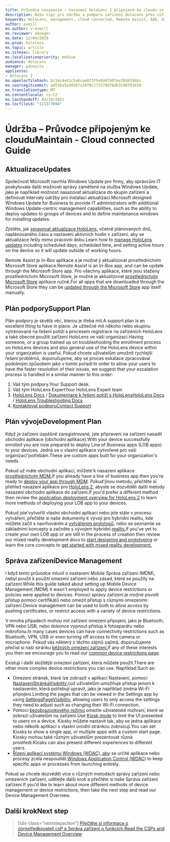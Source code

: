 ```yaml
---
title: Průvodce nasazením – nasazení HoloLens 2 připojené ke cloudu ve velkém měřítku pomocí nástroje Remote Assist – údržba
description: Naše tipy pro údržbu a podporu zařízení HoloLens přes síť připojenou ke cloudu vám posluchnou.
keywords: HoloLens, management, cloud connected, Remote Assist, AAD, Azure AD, MDM, Mobile Správa zařízení
author: evmill
ms.author: v-evmill
ms.reviewer: aboeger
ms.date: 12/04/2020
ms.prod: hololens
ms.topic: article
ms.sitesec: library
ms.localizationpriority: medium
audience: HoloLens
manager: yannisle
appliesto:
- HoloLens 2
ms.openlocfilehash: bc34c4e41c5a6cee8f3f9a0a97407ee38d419bbc
ms.sourcegitcommit: ad53ba5edd567a18f0c172578d78db3190701650
ms.translationtype: MT
ms.contentlocale: cs-CZ
ms.lasthandoff: 04/19/2021
ms.locfileid: "111377694"
---
```

# <a name="maintain---cloud-connected-guide"></a><span data-ttu-id="3bedf-104">Údržba – Průvodce připojeným ke cloudu</span><span class="sxs-lookup"><span data-stu-id="3bedf-104">Maintain - Cloud connected Guide</span></span>

## <a name="updates"></a><span data-ttu-id="3bedf-105">Aktualizace</span><span class="sxs-lookup"><span data-stu-id="3bedf-105">Updates</span></span>

<span data-ttu-id="3bedf-106">Společnost Microsoft navrhla Windows Update pro firmy, aby správcům IT poskytovala další možnosti správy zaměřené na služba Windows Update, jako je například možnost nasazovat aktualizace do skupin zařízení a definovat intervaly údržby pro instalaci aktualizací.</span><span class="sxs-lookup"><span data-stu-id="3bedf-106">Microsoft designed Windows Update for Business to provide IT administrators with additional Windows Update-centric management capabilities, such as the ability to deploy updates to groups of devices and to define maintenance windows for installing updates.</span></span>

<span data-ttu-id="3bedf-107">Zjistěte, jak [spravovat aktualizace HoloLens,](https://docs.microsoft.com/hololens/hololens-updates) včetně plánovaných dnů, naplánovaného času a nastavení aktivních hodin v zařízení, aby se aktualizace řešly mimo pracovní dobu.</span><span class="sxs-lookup"><span data-stu-id="3bedf-107">Learn how to [manage HoloLens updates](https://docs.microsoft.com/hololens/hololens-updates) including scheduled days, scheduled time, and setting active hours on the device so it will update outside of working hours.</span></span>

<span data-ttu-id="3bedf-108">Remote Assist je In-Box aplikace a je možné ji aktualizovat prostřednictvím Microsoft Store aplikace.</span><span class="sxs-lookup"><span data-stu-id="3bedf-108">Remote Assist is an In-Box app, and can be update through the Microsoft Store app.</span></span> <span data-ttu-id="3bedf-109">Pro všechny aplikace, které jsou staženy prostřednictvím Microsoft Store, je možné je aktualizovat [prostřednictvím Microsoft Store](https://docs.microsoft.com/hololens/holographic-store-apps#update-apps) aplikace ručně.</span><span class="sxs-lookup"><span data-stu-id="3bedf-109">For all apps that are downloaded through the Microsoft Store they can be [updated through the Microsoft Store](https://docs.microsoft.com/hololens/holographic-store-apps#update-apps) app itself manually.</span></span>

## <a name="support-plan"></a><span data-ttu-id="3bedf-110">Plán podpory</span><span class="sxs-lookup"><span data-stu-id="3bedf-110">Support Plan</span></span>

<span data-ttu-id="3bedf-111">Plán podpory je skvělá věc, kterou je třeba mít.</span><span class="sxs-lookup"><span data-stu-id="3bedf-111">A support plan is an excellent thing to have in place.</span></span> <span data-ttu-id="3bedf-112">Je užitečné mít někoho nebo skupinu vytrénované na řešení potíží s procesem registrace na zařízeních HoloLens a také obecné použití zařízení HoloLens ve vaší organizaci.</span><span class="sxs-lookup"><span data-stu-id="3bedf-112">Having someone, or a group trained up on troubleshooting the enrollment process on HoloLens devices and also general use of the HoloLens device within your organization is useful.</span></span> <span data-ttu-id="3bedf-113">Pokud chcete uživatelům umožnit rychlejší řešení problémů, doporučujeme, aby se proces eskalace zpracovával podobným způsobem jako v tomto pořadí:</span><span class="sxs-lookup"><span data-stu-id="3bedf-113">In order to allow your users to have the faster resolution of their issues, we suggest that your escalation process is handled in a similar manner to this order:</span></span>

1. <span data-ttu-id="3bedf-114">Váš tým podpory.</span><span class="sxs-lookup"><span data-stu-id="3bedf-114">Your Support desk.</span></span>
2. <span data-ttu-id="3bedf-115">Váš tým HoloLens Expert</span><span class="sxs-lookup"><span data-stu-id="3bedf-115">Your HoloLens Expert team</span></span>
3. <span data-ttu-id="3bedf-116">[HoloLens Docs](https://docs.microsoft.com/hololens/)  /  [Dokumentace k řešení potíží s HoloLens](https://docs.microsoft.com/hololens/hololens-troubleshooting)</span><span class="sxs-lookup"><span data-stu-id="3bedf-116">[HoloLens Docs](https://docs.microsoft.com/hololens/) / [HoloLens Troubleshooting Docs](https://docs.microsoft.com/hololens/hololens-troubleshooting)</span></span>
4. [<span data-ttu-id="3bedf-117">Kontaktovat podporu</span><span class="sxs-lookup"><span data-stu-id="3bedf-117">Contact Support</span></span>](https://support.serviceshub.microsoft.com/supportforbusiness/create?sapId=e9391227-fa6d-927b-0fff-f96288631b8f)

## <a name="development-plan"></a><span data-ttu-id="3bedf-118">Plán vývoje</span><span class="sxs-lookup"><span data-stu-id="3bedf-118">Development Plan</span></span>

<span data-ttu-id="3bedf-119">Když je zařízení úspěšně zaregistrované, jste připraveni na zařízení nasadit obchodní aplikace (obchodní aplikace).</span><span class="sxs-lookup"><span data-stu-id="3bedf-119">With your device successfully enrolled you are now prepared to deploy Line of Business apps (LOB apps) to your devices.</span></span> <span data-ttu-id="3bedf-120">Jedná se o vlastní aplikace vytvořené pro vaši organizaci&#39;potřebám.</span><span class="sxs-lookup"><span data-stu-id="3bedf-120">These are custom apps built for your organization&#39;s needs.</span></span>

<span data-ttu-id="3bedf-121">Pokud už máte obchodní aplikaci, můžete&#39;k nasazení aplikace [prostřednictvím MDM.](https://docs.microsoft.com/hololens/app-deploy-intune)</span><span class="sxs-lookup"><span data-stu-id="3bedf-121">If you already have a line of business app then you&#39;re ready to [deploy your app through MDM](https://docs.microsoft.com/hololens/app-deploy-intune).</span></span> <span data-ttu-id="3bedf-122">Pokud&#39;jinou metodu, přečtěte si přehled nasazení aplikace pro [HoloLens 2,](https://docs.microsoft.com/hololens/app-deploy-overview) abyste se dozvěděli další metody nasazení obchodní aplikace do zařízení.</span><span class="sxs-lookup"><span data-stu-id="3bedf-122">If you&#39;d prefer a different method then review the [application deployment overview for HoloLens 2](https://docs.microsoft.com/hololens/app-deploy-overview) to learn more methods of deploying your LOB app to your devices.</span></span>

<span data-ttu-id="3bedf-123">Pokud jste&#39;vytvořili vlastní obchodní aplikaci nebo jste stále v procesu vytváření, přečtěte si naše dokumenty k vývoji pro hybridní realitu, kde můžete začít s navrhováním a [vytvářením prototypů,](https://docs.microsoft.com/windows/mixed-reality/design/design) nebo se seznamte se základními koncepty a začněte s vývojem hybridní [reality.](https://docs.microsoft.com/windows/mixed-reality/discover/get-started-with-mr)</span><span class="sxs-lookup"><span data-stu-id="3bedf-123">If you&#39;ve yet to create your own LOB app or are still in the process of creation then review our mixed reality development docs to [start designing and prototyping](https://docs.microsoft.com/windows/mixed-reality/design/design) or learn the core concepts to [get started with mixed reality development.](https://docs.microsoft.com/windows/mixed-reality/discover/get-started-with-mr)</span></span>

## <a name="device-management"></a><span data-ttu-id="3bedf-124">Správa zařízení</span><span class="sxs-lookup"><span data-stu-id="3bedf-124">Device Management</span></span> 

<span data-ttu-id="3bedf-125">I když tento průvodce mluvil o nastavení Mobile Správa zařízení (MDM), nebyl použit k použití omezení zařízení nebo zásad, které se použily na zařízení.</span><span class="sxs-lookup"><span data-stu-id="3bedf-125">While this guide talked about setting up Mobile Device Management (MDM) it wasn't employed to apply device restrictions or policies were applied to devices.</span></span> <span data-ttu-id="3bedf-126">Pomocí správy zařízení je možné povolit přístup pomocí certifikátů nebo omezit přístup s různými omezeními zařízení.</span><span class="sxs-lookup"><span data-stu-id="3bedf-126">Device management can be used to both to allow access by pushing certificates, or restrict access with a variety of device restrictions.</span></span> 

<span data-ttu-id="3bedf-127">V mnoha případech mohou mít zařízení omezení připojení, jako je Bluetooth, VPN nebo USB, nebo dokonce vypnout přístup k fotoaparátu nebo mikrofonu.</span><span class="sxs-lookup"><span data-stu-id="3bedf-127">In many cases devices can have connectivity restrictions such as Bluetooth, VPN, USB or even turning off access to the camera or microphone.</span></span> <span data-ttu-id="3bedf-128">Pokud vás některý z těchto zájmů zajímá, doporučujeme přečíst si naši stránku [běžných omezení zařízení.](hololens-common-device-restrictions.md)</span><span class="sxs-lookup"><span data-stu-id="3bedf-128">If any of these interests you then we encourage you to read our [common device restrictions page](hololens-common-device-restrictions.md).</span></span>

<span data-ttu-id="3bedf-129">Existují i další složitější omezení zařízení, která můžete použít.</span><span class="sxs-lookup"><span data-stu-id="3bedf-129">There are other more complex device restrictions you can use.</span></span> <span data-ttu-id="3bedf-130">Například:</span><span class="sxs-lookup"><span data-stu-id="3bedf-130">Such as:</span></span>

- <span data-ttu-id="3bedf-131">Omezení stránek, které lze zobrazit v aplikaci Nastavení, pomocí [NastaveníStránkaVisibility,](settings-uri-list.md)což uživatelům umožňuje přístup jenom k nastavením, která potřebují upravit, jako je například změna Wi-Fi připojení.</span><span class="sxs-lookup"><span data-stu-id="3bedf-131">Limiting the pages that can be viewed in the Settings app by using [SettingsPageVisibility](settings-uri-list.md), allowing users to only access the settings they need to adjust such as changing their Wi-Fi connection.</span></span>
- <span data-ttu-id="3bedf-132">Pomocí [bezobrazovkového režimu](hololens-kiosk.md) omezte uživatelské rozhraní, které se zobrazí uživatelům na zařízení.</span><span class="sxs-lookup"><span data-stu-id="3bedf-132">Use [Kiosk mode](hololens-kiosk.md) to limit the UI presented to users on a device.</span></span> <span data-ttu-id="3bedf-133">Kiosky můžete nastavit tak, aby se jedna aplikace nebo několik aplikací s vlastní úvodní stránkou zobrazují.</span><span class="sxs-lookup"><span data-stu-id="3bedf-133">You can set Kiosks to show a single app, or multiple apps with a custom start page.</span></span> <span data-ttu-id="3bedf-134">Kiosky mohou také různým uživatelům prezentovat různá prostředí.</span><span class="sxs-lookup"><span data-stu-id="3bedf-134">Kiosks can also present different experiences to different users.</span></span>  
- <span data-ttu-id="3bedf-135">[Řízení aplikací systému Windows (WDAC), aby](windows-defender-application-control-wdac.md) se určité aplikace nebo procesy zcela nespouštěl.</span><span class="sxs-lookup"><span data-stu-id="3bedf-135">[Windows Application Control (WDAC)](windows-defender-application-control-wdac.md) to keep specific apps or processes from launching entirely.</span></span>

<span data-ttu-id="3bedf-136">Pokud se chcete dozvědět více o různých metodách správy zařízení nebo omezeních zařízení, udělejte další krok a přečtěte si naše Správa zařízení zařízení.</span><span class="sxs-lookup"><span data-stu-id="3bedf-136">If you'd like to learn about more different methods of device management or device restrictions, then take the next step and read our Device Management Overview.</span></span>

## <a name="next-step"></a><span data-ttu-id="3bedf-137">Další krok</span><span class="sxs-lookup"><span data-stu-id="3bedf-137">Next step</span></span>

> [!div class="nextstepaction"]
> [<span data-ttu-id="3bedf-138">Přečtěte si informace o zprostředkovateli csP a Správa zařízení o funkcích.</span><span class="sxs-lookup"><span data-stu-id="3bedf-138">Read the CSPs and Device Management Overview</span></span>](hololens-csp-policy-overview.md)